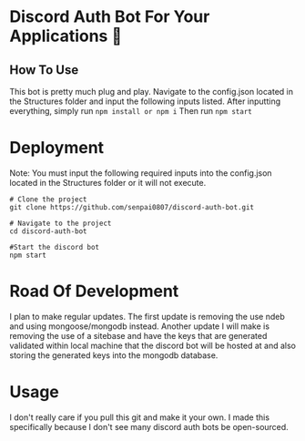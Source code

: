 # Discord Auth Bot For Your Applications 🌙
## How To Use
This bot is pretty much plug and play. Navigate to the config.json located in the Structures folder and input the following inputs listed.
After inputting everything, simply run `npm install or npm i`
Then run `npm start`

# Deployment
Note: You must input the following required inputs into the config.json located in the Structures folder or it will not execute.
```
# Clone the project
git clone https://github.com/senpai0807/discord-auth-bot.git

# Navigate to the project
cd discord-auth-bot

#Start the discord bot
npm start
```

# Road Of Development
I plan to make regular updates. The first update is removing the use ndeb and using mongoose/mongodb instead.
Another update I will make is removing the use of a sitebase and have the keys that are generated validated within local machine that the discord bot will be hosted at and also storing the generated keys into the mongodb database.

# Usage
I don't really care if you pull this git and make it your own. I made this specifically because I don't see many discord auth bots be open-sourced. 
